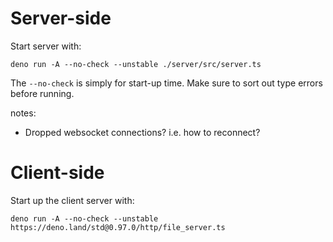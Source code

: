 # Server-side

Start server with:

`deno run -A --no-check --unstable ./server/src/server.ts`

The `--no-check` is simply for start-up time. Make sure to sort out type errors
before running.

notes:

- Dropped websocket connections? i.e. how to reconnect?

# Client-side

Start up the client server with:

`deno run -A --no-check --unstable https://deno.land/std@0.97.0/http/file_server.ts`
